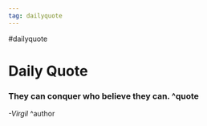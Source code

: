 ```yaml
---
tag: dailyquote
---
```


#dailyquote

# Daily Quote

### They can conquer who believe they can. ^quote
*-Virgil* ^author
